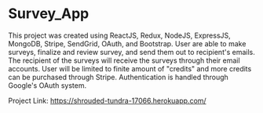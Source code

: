 # Survey_App

This project was created using ReactJS, Redux, NodeJS, ExpressJS, MongoDB, Stripe, SendGrid, OAuth, and Bootstrap.
User are able to make surveys, finalize and review survey, and send them out to recipient's emails.
The recipient of the surveys will receive the surveys through their email accounts.
User will be limited to finite amount of "credits" and more credits can be purchased through Stripe. Authentication
is handled through Google's OAuth system.

Project Link: https://shrouded-tundra-17066.herokuapp.com/
